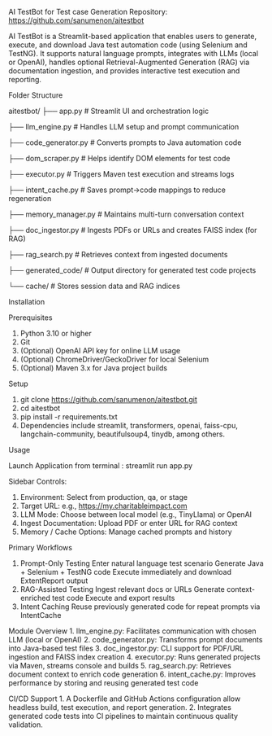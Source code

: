 AI TestBot for Test case Generation
Repository: https://github.com/sanumenon/aitestbot

AI TestBot is a Streamlit-based application that enables users to generate, execute, and download Java test automation code (using Selenium and TestNG). It supports natural language prompts, integrates with LLMs (local or OpenAI), handles optional Retrieval-Augmented Generation (RAG) via documentation ingestion, and provides interactive test execution and reporting.

Folder Structure


aitestbot/
├── app.py               # Streamlit UI and orchestration logic

├── llm_engine.py        # Handles LLM setup and prompt communication

├── code_generator.py    # Converts prompts to Java automation code

├── dom_scraper.py       # Helps identify DOM elements for test code

├── executor.py          # Triggers Maven test execution and streams logs

├── intent_cache.py      # Saves prompt→code mappings to reduce regeneration

├── memory_manager.py    # Maintains multi-turn conversation context

├── doc_ingestor.py      # Ingests PDFs or URLs and creates FAISS index (for RAG)

├── rag_search.py        # Retrieves context from ingested documents

├── generated_code/      # Output directory for generated test code projects

└── cache/               # Stores session data and RAG indices



Installation

Prerequisites

1. Python 3.10 or higher
2. Git
3. (Optional) OpenAI API key for online LLM usage
4. (Optional) ChromeDriver/GeckoDriver for local Selenium
5. (Optional) Maven 3.x for Java project builds

Setup

1. git clone https://github.com/sanumenon/aitestbot.git
2. cd aitestbot
3. pip install -r requirements.txt
4. Dependencies include streamlit, transformers, openai, faiss-cpu, langchain-community, beautifulsoup4, tinydb, among others.

Usage

Launch Application from terminal : streamlit run app.py

Sidebar Controls:

1. Environment: Select from production, qa, or stage
2. Target URL: e.g., https://my.charitableimpact.com
3. LLM Mode: Choose between local model (e.g., TinyLlama) or OpenAI
4. Ingest Documentation: Upload PDF or enter URL for RAG context
5. Memory / Cache Options: Manage cached prompts and history

Primary Workflows
1. Prompt-Only Testing
		Enter natural language test scenario
		Generate Java + Selenium + TestNG code
		Execute immediately and download ExtentReport output
2. RAG-Assisted Testing
		Ingest relevant docs or URLs
		Generate context-enriched test code
		Execute and export results
3. Intent Caching
		Reuse previously generated code for repeat prompts via IntentCache

Module Overview
	1. llm_engine.py: Facilitates communication with chosen LLM (local or OpenAI)
	2. code_generator.py: Transforms prompt documents into Java-based test files
	3.	doc_ingestor.py: CLI support for PDF/URL ingestion and FAISS index creation
	4.	executor.py: Runs generated projects via Maven, streams console and builds
	5. rag_search.py: Retrieves document context to enrich code generation
	6. intent_cache.py: Improves performance by storing and reusing generated test code

CI/CD Support
	1. A Dockerfile and GitHub Actions configuration allow headless build, test execution, and report generation.
	2. Integrates generated code tests into CI pipelines to maintain continuous quality validation.
